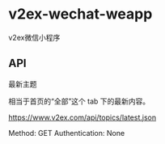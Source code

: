# v2ex-wechat-weapp
v2ex微信小程序

## API

最新主题

相当于首页的“全部”这个 tab 下的最新内容。

https://www.v2ex.com/api/topics/latest.json

Method: GET
Authentication: None

